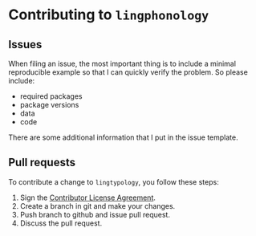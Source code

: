# Contributing to `lingphonology`

## Issues

When filing an issue, the most important thing is to include a minimal reproducible example so that I can quickly verify the problem. So please include:

* required packages
* package versions
* data
* code

There are some additional information that I put in the issue template.

## Pull requests

To contribute a change to `lingtypology`, you follow these steps:

1. Sign the [Contributor License Agreement](https://www.clahub.com/agreements/agricolamz/lingphonology).
2. Create a branch in git and make your changes.
3. Push branch to github and issue pull request.
4. Discuss the pull request.
